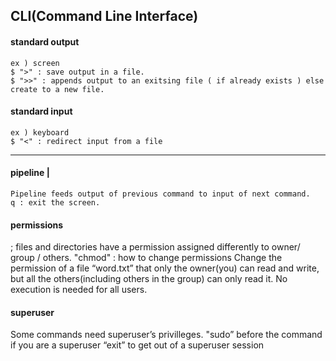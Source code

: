 ## CLI(Command Line Interface)
#### standard output
```
ex ) screen
$ ">" : save output in a file.
$ ">>" : appends output to an exitsing file ( if already exists ) else create to a new file.
```
#### standard input
```
ex ) keyboard
$ "<" : redirect input from a file
```
---
#### pipeline |
```
Pipeline feeds output of previous command to input of next command.
q : exit the screen.
```
#### permissions
; files and directories have a permission assigned differently to owner/ group / others.
"chmod" : how to change permissions
Change the permission of a file “word.txt” that only the owner(you) can read and write,  but all the others(including others in the group) can only read it. No execution is needed  for all users.
#### superuser
Some commands need superuser’s privilleges.
"sudo” before the command if you are a superuser
“exit” to get out of a superuser session
